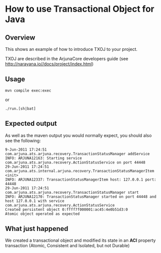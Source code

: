 <!--
JBoss, Home of Professional Open Source Copyright 2008, Red Hat Middleware
LLC, and others contributors as indicated by the @authors tag. All rights
reserved. See the copyright.txt in the distribution for a full listing of
individual contributors. This copyrighted material is made available to anyone
wishing to use, modify, copy, or redistribute it subject to the terms and
conditions of the GNU Lesser General Public License, v. 2.1. This program
is distributed in the hope that it will be useful, but WITHOUT A WARRANTY;
without even the implied warranty of MERCHANTABILITY or FITNESS FOR A PARTICULAR
PURPOSE. See the GNU Lesser General Public License for more details. You
should have received a copy of the GNU Lesser General Public License, v.2.1
along with this distribution; if not, write to the Free Software Foundation,
Inc., 51 Franklin Street, Fifth Floor, Boston, MA 02110-1301, USA.
-->

# How to use Transactional Object for Java

## Overview

This shows an example of how to introduce TXOJ to your project.

TXOJ are described in the ArjunaCore developers guide
(see http://narayana.io//docs/project/index.html)

## Usage

```
mvn compile exec:exec
```

or

```
./run.[sh|bat]
```


## Expected output

As well as the maven output you would normally expect, you should also see the following:

```
9-Jun-2011 17:24:51 com.arjuna.ats.arjuna.recovery.TransactionStatusManager addService
INFO: ARJUNA12163: Starting service com.arjuna.ats.arjuna.recovery.ActionStatusService on port 44448
29-Jun-2011 17:24:51 com.arjuna.ats.internal.arjuna.recovery.TransactionStatusManagerItem <init>
INFO: ARJUNA12337: TransactionStatusManagerItem host: 127.0.0.1 port: 44448
29-Jun-2011 17:24:51 com.arjuna.ats.arjuna.recovery.TransactionStatusManager start
INFO: ARJUNA12170: TransactionStatusManager started on port 44448 and host 127.0.0.1 with service com.arjuna.ats.arjuna.recovery.ActionStatusService
Created persistent object 0:ffff7f000001:ac45:4e0b51d3:0
Atomic object operated as expected
```

## What just happened

We created a transactional object and modified its state in an **ACI** property
transaction (Atomic, Consistent and Isolated, but not Durable)
